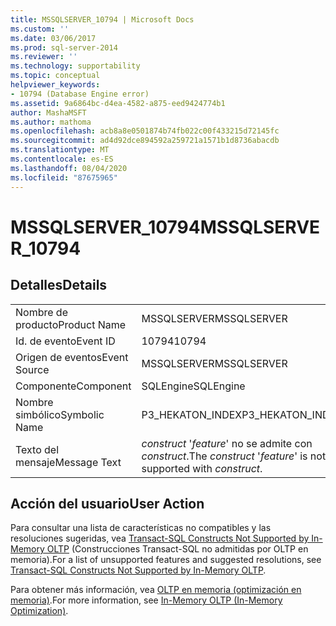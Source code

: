 ```yaml
---
title: MSSQLSERVER_10794 | Microsoft Docs
ms.custom: ''
ms.date: 03/06/2017
ms.prod: sql-server-2014
ms.reviewer: ''
ms.technology: supportability
ms.topic: conceptual
helpviewer_keywords:
- 10794 (Database Engine error)
ms.assetid: 9a6864bc-d4ea-4582-a875-eed9424774b1
author: MashaMSFT
ms.author: mathoma
ms.openlocfilehash: acb8a8e0501874b74fb022c00f433215d72145fc
ms.sourcegitcommit: ad4d92dce894592a259721a1571b1d8736abacdb
ms.translationtype: MT
ms.contentlocale: es-ES
ms.lasthandoff: 08/04/2020
ms.locfileid: "87675965"
---
```

# <a name="mssqlserver_10794"></a><span data-ttu-id="dac39-102">MSSQLSERVER_10794</span><span class="sxs-lookup"><span data-stu-id="dac39-102">MSSQLSERVER_10794</span></span>
    
## <a name="details"></a><span data-ttu-id="dac39-103">Detalles</span><span class="sxs-lookup"><span data-stu-id="dac39-103">Details</span></span>  
  
|||  
|-|-|  
|<span data-ttu-id="dac39-104">Nombre de producto</span><span class="sxs-lookup"><span data-stu-id="dac39-104">Product Name</span></span>|<span data-ttu-id="dac39-105">MSSQLSERVER</span><span class="sxs-lookup"><span data-stu-id="dac39-105">MSSQLSERVER</span></span>|  
|<span data-ttu-id="dac39-106">Id. de evento</span><span class="sxs-lookup"><span data-stu-id="dac39-106">Event ID</span></span>|<span data-ttu-id="dac39-107">10794</span><span class="sxs-lookup"><span data-stu-id="dac39-107">10794</span></span>|  
|<span data-ttu-id="dac39-108">Origen de eventos</span><span class="sxs-lookup"><span data-stu-id="dac39-108">Event Source</span></span>|<span data-ttu-id="dac39-109">MSSQLSERVER</span><span class="sxs-lookup"><span data-stu-id="dac39-109">MSSQLSERVER</span></span>|  
|<span data-ttu-id="dac39-110">Componente</span><span class="sxs-lookup"><span data-stu-id="dac39-110">Component</span></span>|<span data-ttu-id="dac39-111">SQLEngine</span><span class="sxs-lookup"><span data-stu-id="dac39-111">SQLEngine</span></span>|  
|<span data-ttu-id="dac39-112">Nombre simbólico</span><span class="sxs-lookup"><span data-stu-id="dac39-112">Symbolic Name</span></span>|<span data-ttu-id="dac39-113">P3_HEKATON_INDEX</span><span class="sxs-lookup"><span data-stu-id="dac39-113">P3_HEKATON_INDEX</span></span>|  
|<span data-ttu-id="dac39-114">Texto del mensaje</span><span class="sxs-lookup"><span data-stu-id="dac39-114">Message Text</span></span>|<span data-ttu-id="dac39-115">*construct* '*feature*' no se admite con *construct*.</span><span class="sxs-lookup"><span data-stu-id="dac39-115">The *construct* '*feature*' is not supported with *construct*.</span></span>|  
  
## <a name="user-action"></a><span data-ttu-id="dac39-116">Acción del usuario</span><span class="sxs-lookup"><span data-stu-id="dac39-116">User Action</span></span>  
 <span data-ttu-id="dac39-117">Para consultar una lista de características no compatibles y las resoluciones sugeridas, vea [Transact-SQL Constructs Not Supported by In-Memory OLTP](../in-memory-oltp/transact-sql-constructs-not-supported-by-in-memory-oltp.md) (Construcciones Transact-SQL no admitidas por OLTP en memoria).</span><span class="sxs-lookup"><span data-stu-id="dac39-117">For a list of unsupported features and suggested resolutions, see [Transact-SQL Constructs Not Supported by In-Memory OLTP](../in-memory-oltp/transact-sql-constructs-not-supported-by-in-memory-oltp.md).</span></span>  
  
 <span data-ttu-id="dac39-118">Para obtener más información, vea [OLTP en memoria &#40;optimización en memoria&#41;](../in-memory-oltp/in-memory-oltp-in-memory-optimization.md).</span><span class="sxs-lookup"><span data-stu-id="dac39-118">For more information, see [In-Memory OLTP &#40;In-Memory Optimization&#41;](../in-memory-oltp/in-memory-oltp-in-memory-optimization.md).</span></span>  
  
  
